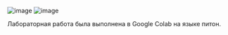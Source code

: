 ![image](https://github.com/sat4h/labs/assets/146749026/c295dbf2-12bf-4b3a-91e5-9635b1c11c36)
![image](https://github.com/sat4h/labs/assets/146749026/a259e51a-d6b8-4800-8349-11c80fc49c5e)

Лабораторная работа была выполнена в Google Colab на языке питон.
